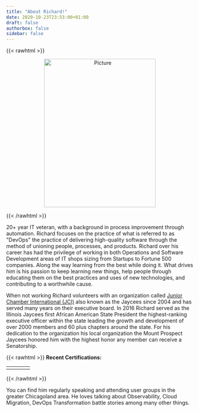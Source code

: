 ```yaml
---
title: "About Richard!"
date: 2020-10-23T23:53:00+01:00
draft: false
authorbox: false
sidebar: false
---
```

{{< rawhtml >}}
<center>
<p align="center">
<img src="https://gogorichiesitefiles.blob.core.windows.net/publicfiles/avataaars.png" 
        alt="Picture" 
        width="300" 
        height="400" 
        style="display: block; margin: 0 auto" />
</center>
{{< /rawhtml >}}

20+ year IT veteran, with a background in process improvement through automation. Richard focuses on the practice of what is referred to as "DevOps" the practice of delivering high-quality software through the method of unioning people, processes, and products. Richard over his career has had the privilege of working in both Operations and Software Development areas of IT shops sizing from Startups to Fortune 500 companies. Along the way learning from the best while doing it. What drives him is his passion to keep learning new things, help people through educating them on the best practices and uses of new technologies, and contributing to a worthwhile cause. 

When not working Richard volunteers with an organization called [Junior Chamber International (JCI)](https://www.jci.cc) also known as the Jaycees since 2004 and has served many years on their executive board.  In 2016 Richard served as the Illinois Jaycees first African American State President the highest-ranking executive officer within the state leading the growth and development of over 2000 members and 60 plus chapters around the state. For his dedication to the organization his local organization the Mount Prospect Jaycees honored him with the highest honor any member can receive a Senatorship.


{{< rawhtml >}}
<b>Recent Certifications:</b>
<p>
<table style="border-collapse: collapse;" >
	<tbody>
		<tr>
			<td>
	    <div data-iframe-width="150" data-iframe-height="270" data-share-badge-id="5a1e22e5-7112-460b-8a51-7b3530e5b9e7" data-share-badge-host="https://www.credly.com"></div><script type="text/javascript" async src="//cdn.credly.com/assets/utilities/embed.js"></script>
            </td>
			<td>
            <div data-iframe-width="150" data-iframe-height="270" data-share-badge-id="7488b720-2c15-46ea-ba22-a646e9351eaa" data-share-badge-host="https://www.credly.com"></div><script type="text/javascript" async src="//cdn.credly.com/assets/utilities/embed.js"></script>
            </td>
			<td>
            <div data-iframe-width="150" data-iframe-height="270" data-share-badge-id="24c60269-c7ed-4682-9a26-95160fa89f20" data-share-badge-host="https://www.credly.com"></div><script type="text/javascript" async src="//cdn.credly.com/assets/utilities/embed.js"></script>
            </td>
			<td>
            <div data-iframe-width="150" data-iframe-height="270" data-share-badge-id="b2c9ce7b-f2fd-427c-b9b5-7b8c8e9a7715" data-share-badge-host="https://www.credly.com"></div><script type="text/javascript" async src="//cdn.credly.com/assets/utilities/embed.js"></script>
            </td>
		</tr>
	</tbody>
</table>
{{< /rawhtml >}}


You can find him regularly speaking and attending user groups in the greater Chicagoland area. He loves talking about Observability, Cloud Migration, DevOps Transformation battle stories among many other things.

